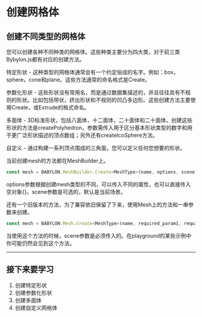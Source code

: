创建网格体
===

## 创建不同类型的网格体

您可以创建各种不同种类的网格体。这些种类主要分为四大类，对于前三类Bybylon.js都有对应的创建方法。

特定形状 - 这种类型的网格体通常会有一个约定俗成的名字。例如：box，sphere，cone和plane。这些方法通常的命名格式是Create<MeshType>。

参数化形状 - 这些形状没有常用名，而是通过数据集描述的，并且往往具有不规则的形状。比如包括带状，挤出形状和不规则的凹凸多边形。这些创建方法主要使用Create<MeshType>，或Extrude<MeshType>的格式命名。

多面体 - 3D标准形状，包括八面体，十二面体，二十面体和二十面体。创建这些形状的方法是createPolyhedron，参数需传入用于区分基本形状类型的数字和用于更广泛形状描述的顶点数组；另外还有createIcoSphere方法。

自定义 - 通过构建一系列顶点围成的三角面，您可以定义任何您想要的形状。

当前创建mesh的方法都在MeshBuilder上。

````javascript
const mesh = BABYLON.MeshBuilder.Create<MeshType>(name, options, scene);
````

options参数根据创建mesh类型的不同，可以传入不同的属性，也可以直接传入空对象{}。scene参数是可选的，默认是当前场景。

还有一个旧版本的方法，为了兼容依旧保留了下来，使用Mesh上的方法和一串参数来创建。

````javascript
const mesh = BABYLON.Mesh.Create<MeshType>(name, required_param1, required_param2, ..., scene, optional_parameter1, ........);
````

当使用这个方法的时候，scene参数是必须传入的。在playground的某些示例中你可能仍然会见到这个方法。

---

## 接下来要学习

1. 创建特定形状
2. 创建参数化形状
3. 创建多面体
3. 创建自定义网格体